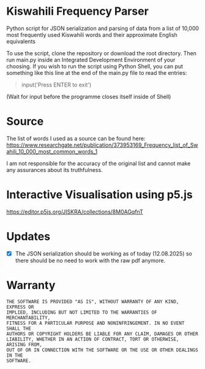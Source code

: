 # Kiswahili Frequency Parser
Python script for JSON serialization and parsing of data from a list of 10,000 most frequently used Kiswahili words and their approximate English equivalents

To use the script, clone the repository or download the root directory. Then run main.py inside an Integrated Development Environment of your choosing.
If you wish to run the script using Python Shell, you can put something like this line at the end of the main.py file to read the entries:
>input('Press ENTER to exit')

(Wait for input before the programme closes itself inside of Shell)
# Source

The list of words I used as a source can be found here:
https://www.researchgate.net/publication/373953169_Frequency_list_of_Swahili_10_000_most_common_words_1

I am not responsible for the accuracy of the original list and cannot make any assurances about its truthfulness.

# Interactive Visualisation using p5.js

https://editor.p5js.org/JISKRA/collections/8M0AGqfnT

# Updates

- [x] The JSON serialization should be working as of today (12.08.2025) so there should be no need to work with the raw pdf anymore.

# Warranty 
```
THE SOFTWARE IS PROVIDED "AS IS", WITHOUT WARRANTY OF ANY KIND, EXPRESS OR
IMPLIED, INCLUDING BUT NOT LIMITED TO THE WARRANTIES OF MERCHANTABILITY,
FITNESS FOR A PARTICULAR PURPOSE AND NONINFRINGEMENT. IN NO EVENT SHALL THE
AUTHORS OR COPYRIGHT HOLDERS BE LIABLE FOR ANY CLAIM, DAMAGES OR OTHER
LIABILITY, WHETHER IN AN ACTION OF CONTRACT, TORT OR OTHERWISE, ARISING FROM,
OUT OF OR IN CONNECTION WITH THE SOFTWARE OR THE USE OR OTHER DEALINGS IN THE
SOFTWARE.
```
